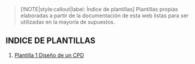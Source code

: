 > [!NOTE|style:callout|label: Índice de plantillas]
> Plantillas propias elaboradas a partir de la documentación de esta web
> listas para ser utilizadas en la mayoría de supuestos.

## INDICE DE PLANTILLAS  <!-- {docsify-ignore} -->

1. [Plantilla 1 Diseño de un CPD](/plantillas/diseno-cpd.md)